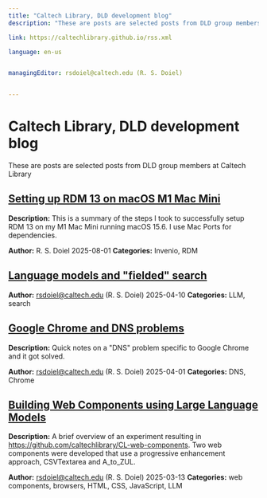 ```yaml
---
title: "Caltech Library, DLD development blog"
description: "These are posts are selected posts from DLD group members at Caltech Library"

link: https://caltechlibrary.github.io/rss.xml

language: en-us


managingEditor: rsdoiel@caltech.edu (R. S. Doiel)


---
```


# Caltech Library, DLD development blog

These are posts are selected posts from DLD group members at Caltech Library



## [Setting up RDM 13 on macOS M1 Mac Mini](https://caltechlibrary.github.io/posts/2025/08/01/Setting_up_RDM_13_on_macOS.html)

**Description:** This is a summary of the steps I took to successfully setup RDM 13 on my M1 Mac Mini running macOS 15.6. I use Mac Ports for dependencies.



**Author:** R. S. Doiel
2025-08-01
**Categories:** Invenio, RDM




## [Language models and "fielded" search](https://caltechlibrary.github.io/posts/2025/04/11/language_models_and_fielded_search.html)

**Author:** rsdoiel@caltech.edu (R. S. Doiel)
2025-04-10
**Categories:** LLM, search




## [Google Chrome and DNS problems](https://caltechlibrary.github.io/posts/2025/04/01/Google_Chrome_DNS_problems.html)

**Description:** Quick notes on a "DNS" problem specific to Google Chrome
and it got solved.



**Author:** rsdoiel@caltech.edu (R. S. Doiel)
2025-04-01
**Categories:** DNS, Chrome




## [Building Web Components using Large Language Models](https://caltechlibrary.github.io/posts/2025/03/13/Building_Web_Components_using_LLM.html)

**Description:** A brief overview of an experiment resulting in <https://github.com/caltechlibrary/CL-web-components>.
Two web components were developed that use a progressive enhancement approach, CSVTextarea and A_to_ZUL.



**Author:** rsdoiel@caltech.edu (R. S. Doiel)
2025-03-13
**Categories:** web components, browsers, HTML, CSS, JavaScript, LLM


